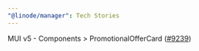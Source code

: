 ```yaml
---
"@linode/manager": Tech Stories
---
```


MUI v5 - Components > PromotionalOfferCard ([#9239](https://github.com/linode/manager/pull/9239))
